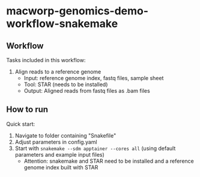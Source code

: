 # macworp-genomics-demo-workflow-snakemake
## Workflow
Tasks included in this workflow:
1) Align reads to a reference genome
    * Input: reference genome index, fastq files, sample sheet
    * Tool: STAR (needs to be installed)
    * Output: Aligned reads from fastq files as .bam files
## How to run
Quick start: 
1) Navigate to folder containing "Snakefile"
2) Adjust parameters in config.yaml
3) Start with `snakemake --sdm apptainer --cores all` (using default parameters and example input files) 
    * Attention: snakemake and STAR need to be installed and a reference genome index built with STAR

